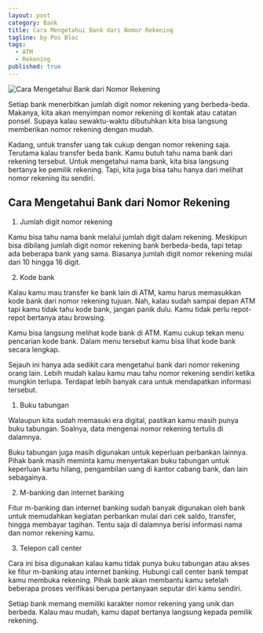 ```yaml
---
layout: post
category: Bank
title: Cara Mengetahui Bank dari Nomor Rekening
tagline: by Pos Bloc
tags: 
  - ATM
  - Rekening
published: true
---
```


![Cara Mengetahui Bank dari Nomor Rekening](https://blogger.googleusercontent.com/img/b/R29vZ2xl/AVvXsEg68RuPjD_0xxbuWqv18FKFhfmhJA21V2HkPhcn958gQspZU-EW6DfYIehip1G7qTsIG1GAifh8Mj1ee3-XvGfU-3Np3-IkxYSN1IJzy3_kVI-uEYi0MBnW9KT5XaZlNhHMRk90QCJ_ITe78_HDo40xxPm1XepTcCjhSKEvgBodAjpvSOKIjJz2Ckj0aQ/s16000/credit-card-payment-buy-sell-products-service.jpg)

<!--more-->

Setiap bank menerbitkan jumlah digit nomor rekening yang berbeda-beda. Makanya, kita akan menyimpan nomor rekening di kontak atau catatan ponsel. Supaya kalau sewaktu-waktu dibutuhkan kita bisa langsung memberikan nomor rekening dengan mudah.

Kadang, untuk transfer uang tak cukup dengan nomor rekening saja. Terutama kalau transfer beda bank. Kamu butuh tahu nama bank dari rekening tersebut. Untuk mengetahui nama bank, kita bisa langsung bertanya ke pemilik rekening. Tapi, kita juga bisa tahu hanya dari melihat nomor rekening itu sendiri.

## Cara Mengetahui Bank dari Nomor Rekening

1. Jumlah digit nomor rekening

Kamu bisa tahu nama bank melalui jumlah digit dalam rekening. Meskipun bisa dibilang jumlah digit nomor rekening bank berbeda-beda, tapi tetap ada beberapa bank yang sama. Biasanya jumlah digit nomor rekening mulai dari 10 hingga 16 digit.

2. Kode bank

Kalau kamu mau transfer ke bank lain di ATM, kamu harus memasukkan kode bank dari nomor rekening tujuan. Nah, kalau sudah sampai depan ATM tapi kamu tidak tahu kode bank, jangan panik dulu. Kamu tidak perlu repot-repot bertanya atau browsing.

Kamu bisa langsung melihat kode bank di ATM. Kamu cukup tekan menu pencarian kode bank. Dalam menu tersebut kamu bisa lihat kode bank secara lengkap.

Sejauh ini hanya ada sedikit cara mengetahui bank dari nomor rekening orang lain. Lebih mudah kalau kamu mau tahu nomor rekening sendiri ketika mungkin terlupa. Terdapat lebih banyak cara untuk mendapatkan informasi tersebut.

1. Buku tabungan

Walaupun kita sudah memasuki era digital, pastikan kamu masih punya buku tabungan. Soalnya, data mengenai nomor rekening tertulis di dalamnya.

Buku tabungan juga masih digunakan untuk keperluan perbankan lainnya. Pihak bank masih meminta kamu menyertakan buku tabungan untuk keperluan kartu hilang, pengambilan uang di kantor cabang bank, dan lain sebagainya.

2. M-banking dan internet banking

Fitur m-banking dan internet banking sudah banyak digunakan oleh bank untuk memudahkan kegiatan perbankan mulai dari cek saldo, transfer, hingga membayar tagihan. Tentu saja di dalamnya berisi informasi nama dan nomor rekening kamu.

3. Telepon call center

Cara ini bisa digunakan kalau kamu tidak punya buku tabungan atau akses ke fitur m-banking atau internet banking. Hubungi call center bank tempat kamu membuka rekening. Pihak bank akan membantu kamu setelah beberapa proses verifikasi berupa pertanyaan seputar diri kamu sendiri.

Setiap bank memang memiliki karakter nomor rekening yang unik dan berbeda. Kalau mau mudah, kamu dapat bertanya langsung kepada pemilik rekening.
